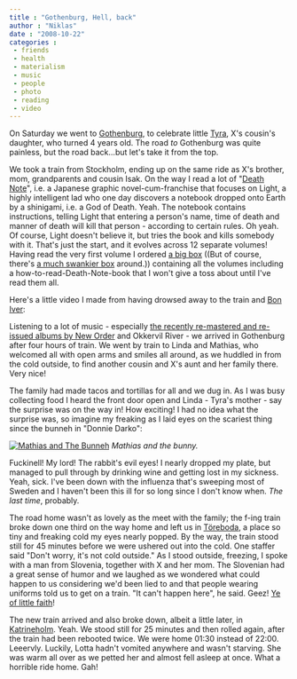 ```yaml
---
title : "Gothenburg, Hell, back"
author : "Niklas"
date : "2008-10-22"
categories : 
 - friends
 - health
 - materialism
 - music
 - people
 - photo
 - reading
 - video
---
```


On Saturday we went to [Gothenburg](http://maps.google.com/maps?f=q&hl=en&geocode=&q=g%C3%B6teborg,+sweden&ie=UTF8&z=9&g=g%C3%B6teborg,+sweden&iwloc=addr), to celebrate little [Tyra](http://flickr.com/photos/pivic/2357649222), X's cousin's daughter, who turned 4 years old. The road _to_ Gothenburg was quite painless, but the road back...but let's take it from the top.

We took a train from Stockholm, ending up on the same ride as X's brother, mom, grandparents and cousin Isak. On the way I read a lot of "[Death Note](http://en.wikipedia.org/wiki/Death_note)", i.e. a Japanese graphic novel-cum-franchise that focuses on Light, a highly intelligent lad who one day discovers a notebook dropped onto Earth by a shinigami, i.e. a God of Death. Yeah. The notebook contains instructions, telling Light that entering a person's name, time of death and manner of death will kill that person - according to certain rules. Oh yeah. Of course, Light doesn't believe it, but tries the book and kills somebody with it. That's just the start, and it evolves across 12 separate volumes! Having read the very first volume I ordered [a big box](http://www.amazon.com/Death-Note-Box-Volumes-1-13/dp/142152581X) ((But of course, there's [a much swankier box](http://www.hlj.com/product/syu08042) around.)) containing all the volumes including a how-to-read-Death-Note-book that I won't give a toss about until I've read them all.

Here's a little video I made from having drowsed away to the train and [Bon Iver](http://www.boniver.org):

    

Listening to a lot of music - especially [the recently re-mastered and re-issued albums by New Order](http://www.neworderonline.com/News/News.aspx?NewsID=1390) and Okkervil River - we arrived in Gothenburg after four hours of train. We went by train to Linda and Mathias, who welcomed all with open arms and smiles all around, as we huddled in from the cold outside, to find another cousin and X's aunt and her family there. Very nice!

The family had made tacos and tortillas for all and we dug in. As I was busy collecting food I heard the front door open and Linda - Tyra's mother - say the surprise was on the way in! How exciting! I had no idea what the surprise was, so imagine my freaking as I laid eyes on the scariest thing since the bunneh in "Donnie Darko":

[![Mathias and The Bunneh](http://farm4.static.flickr.com/3030/2951739666_21b605157b.jpg)](http://flickr.com/photos/pivic/2951739666) _Mathias and the bunny._

Fuckinell! My lord! The rabbit's evil eyes! I nearly dropped my plate, but managed to pull through by drinking wine and getting lost in my sickness. Yeah, sick. I've been down with the influenza that's sweeping most of Sweden and I haven't been this ill for so long since I don't know when. _The last time_, probably.

The road home wasn't as lovely as the meet with the family; the f-ing train broke down one third on the way home and left us in [Töreboda](http://maps.google.com/maps?f=q&hl=en&geocode=&q=t%C3%B6reboda,+sweden&sll=37.0625,-95.677068&sspn=51.841773,79.101563&ie=UTF8&z=10&g=t%C3%B6reboda,+sweden&iwloc=addr), a place so tiny and freaking cold my eyes nearly popped. By the way, the train stood still for 45 minutes before we were ushered out into the cold. One staffer said "Don't worry, it's not cold outside." As I stood outside, freezing, I spoke with a man from Slovenia, together with X and her mom. The Slovenian had a great sense of humor and we laughed as we wondered what could happen to us considering we'd been lied to and that people wearing uniforms told us to get on a train. "It can't happen here", he said. Geez! [Ye of little faith](http://en.wikipedia.org/wiki/Sweden_during_World_War_II#Sweden.27s_concessions_to_Nazi_Germany)!

The new train arrived and also broke down, albeit a little later, in [Katrineholm](http://maps.google.com/maps?f=q&hl=en&geocode=&q=katrineholm,+sweden&ie=UTF8&z=10&g=katrineholm,+sweden&iwloc=addr). Yeah. We stood still for 25 minutes and then rolled again, after the train had been rebooted twice. We were home 01:30 instead of 22:00. Leeervly. Luckily, Lotta hadn't vomited anywhere and wasn't starving. She was warm all over as we petted her and almost fell asleep at once. What a horrible ride home. Gah!
